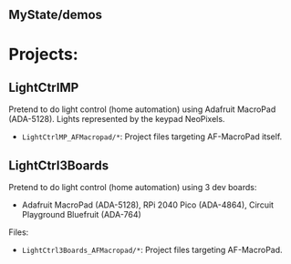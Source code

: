 ## MyState/demos
<!----------------------------------------------------------------------------->

# Projects:
<!----------------------------------------------------------------------------->

## LightCtrlMP
Pretend to do light control (home automation) using Adafruit MacroPad (ADA-5128).
Lights represented by the keypad NeoPixels.
- `LightCtrlMP_AFMacropad/*`: Project files targeting AF-MacroPad itself.

## LightCtrl3Boards
Pretend to do light control (home automation) using 3 dev boards:
- Adafruit MacroPad (ADA-5128), RPi 2040 Pico (ADA-4864), Circuit Playground Bluefruit (ADA-764)

Files:
- `LightCtrl3Boards_AFMacropad/*`: Project files targeting AF-MacroPad.